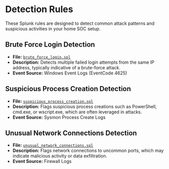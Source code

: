 # Detection Rules

These Splunk rules are designed to detect common attack patterns and suspicious activities in your home SOC setup.

## Brute Force Login Detection
- **File:** [`brute_force_login.spl`](https://github.com/arvdch/home_soc_with_splunk/blob/main/detection_rules/brute_force_login.spl)
- **Description:** Detects multiple failed login attempts from the same IP address, typically indicative of a brute-force attack.
- **Event Source:** Windows Event Logs (EventCode 4625)

## Suspicious Process Creation Detection
- **File:** [`suspicious_process_creation.spl`](https://github.com/arvdch/home_soc_with_splunk/blob/main/detection_rules/suspicious_process_creation.spl)
- **Description:** Flags suspicious process creations such as PowerShell, cmd.exe, or wscript.exe, which are often leveraged in attacks.
- **Event Source:** Sysmon Process Create Logs

## Unusual Network Connections Detection
- **File:** [`unusual_network_connections.spl`](https://github.com/arvdch/home_soc_with_splunk/blob/main/detection_rules/unusual_network_connections.spl)
- **Description:** Flags network connections to uncommon ports, which may indicate malicious activity or data exfiltration.
- **Event Source:** Firewall Logs
